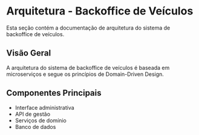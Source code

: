 # Arquitetura - Backoffice de Veículos

Esta seção contém a documentação de arquitetura do sistema de backoffice de veículos.

## Visão Geral

A arquitetura do sistema de backoffice de veículos é baseada em microserviços e segue os princípios de Domain-Driven Design.

## Componentes Principais

- Interface administrativa
- API de gestão
- Serviços de domínio
- Banco de dados